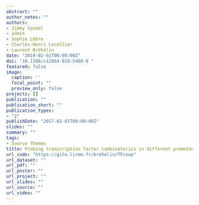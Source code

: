 ```yaml
---
abstract: ""
author_notes: ""
authors:
- Jimmy Vandel
- admin
- Sophie Lèbre
- Charles-Henri Lecellier
- Laurent Bréhélin
date: "2019-02-01T00:00:00Z"
doi: "10.1186/s12864-018-5408-0 "
featured: false
image:
  caption: ''
  focal_point: ""
  preview_only: false
projects: []
publication: ""
publication_short: ""
publication_types:
- "2"
publishDate: "2017-02-01T00:00:00Z"
slides: ""
summary: ""
tags:
- Source Themes
title: Probing transcription factor combinatorics in different promoter classes and in enhancers
url_code: "https://gite.lirmm.fr/brehelin/TFcoop"
url_dataset: ""
url_pdf: ""
url_poster: ""
url_project: ""
url_slides: ""
url_source: ""
url_video: ""
---
```



